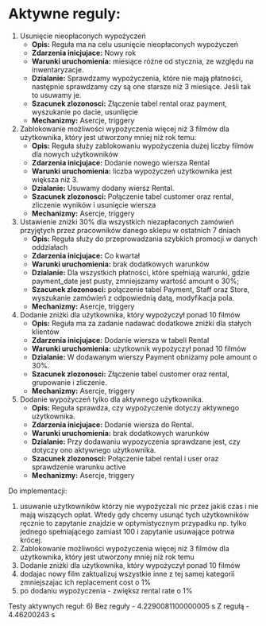# Aktywne reguly:
1.  Usunięcie nieopłaconych wypożyczeń
	- **Opis:** Reguła ma na celu usunięcie nieopłaconych wypożyczeń
	- **Zdarzenia inicjujace:** Nowy rok
	- **Warunki uruchomienia:** miesiące różne od stycznia, ze względu na inwentaryzacje.
	- **Dzialanie:** Sprawdzamy wypożyczenia, które nie mają płatności, następnie sprawdzamy czy są one starsze niż 3 miesiące. Jeśli tak to usuwamy je.
	- **Szacunek zlozonosci:** Złączenie tabel rental oraz payment, wyszukanie po dacie, usunlięcie	
	- **Mechanizmy:** Asercje, triggery
2.  Zablokowanie możliwości wypożyczenia więcej niż 3 filmów dla użytkownika, który jest utworzony mniej niż rok temu:
	- **Opis:** Reguła służy zablokowaniu wypożyczenia dużej liczby filmów dla nowych użytkowników
	- **Zdarzenia inicjujace:** Dodanie nowego wiersza Rental
	- **Warunki uruchomienia:** liczba wypożyczeń użytkownika jest większa niż 3.
	- **Dzialanie:** Usuwamy dodany wiersz Rental.
	- **Szacunek zlozonosci:** Połączenie tabel customer oraz rental, zliczenie wyników i usunięcie wiersza
	- **Mechanizmy:** Asercje, triggery
3.  Ustawienie zniżki 30% dla wszystkich niezapłaconych zamówień przyjętych przez pracowników danego sklepu w ostatnich 7 dniach
	- **Opis:** Reguła służy do przeprowadzania szybkich promocji w danych oddziałach
	- **Zdarzenia inicjujace:** Co kwartał
	- **Warunki uruchomienia:** brak dodatkowych warunków
	- **Dzialanie:** Dla wszystkich płatności, które spełniają warunki, gdzie payment_date jest pusty, zmniejszamy wartość amount o 30%;
	- **Szacunek zlozonosci:** połączenie tabel Payment, Staff oraz Store, wyszukanie zamówień z odpowiednią datą, modyfikacja pola.
	- **Mechanizmy:** Asercje, triggery
4.  Dodanie zniżki dla użytkownika, który wypożyczył ponad 10 filmów
	- **Opis:** Reguła ma za zadanie nadawać dodatkowe zniżki dla stałych klientów
	- **Zdarzenia inicjujace:** Dodanie wiersza w tabeli Rental
	- **Warunki uruchomienia:** użytkownik wypożyczył ponad 10 filmów
	- **Dzialanie:** W dodawanym wierszy Payment obniżamy pole amount o 30%.
	- **Szacunek zlozonosci:** Złączenie tabel customer oraz rental, grupowanie i zliczenie.
	- **Mechanizmy:** Asercje, triggery
5.  Dodanie wypożyczeń tylko dla aktywnego użytkownika.
	- **Opis:** Reguła sprawdza, czy wypożyczenie dotyczy aktywnego użytkownika.
	- **Zdarzenia inicjujace:** Dodanie wiersza do Rental.
	- **Warunki uruchomienia:** brak dodatkowych warunków
	- **Dzialanie:** Przy dodawaniu wypozyczenia sprawdzane jest, czy dotyczy ono aktywnego użytkownika.
	- **Szacunek zlozonosci:** Połączenie tabel rental i user oraz sprawdzenie warunku active
	- **Mechanizmy:** Asercje, triggery


Do implementacji:
1) usuwanie użytkowników którzy nie wypożyczali nic przez jakiś czas i nie mają wiszących opłat. Wtedy gdy chcemy usunąć tych użytkowników ręcznie to zapytanie znajdzie w optymistycznym przypadku np. tylko jednego spełniającego zamiast 100 i zapytanie usuwające potrwa krócej.
2) Zablokowanie możliwości wypożyczenia więcej niż 3 filmów dla użytkownika, który jest utworzony mniej niż rok temu
4) Dodanie zniżki dla użytkownika, który wypożyczył ponad 10 filmów
6) dodajac nowy film zaktualizuj wszystkie inne z tej samej kategorii zmniejszajac ich replacement cost o 1%
7) po dodaniu wypożyczenia - zwiększ rental rate o 1%

Testy aktywnych reguł:
6) Bez reguły - 4.2290081100000005 s Z regułą - 4.46200243 s